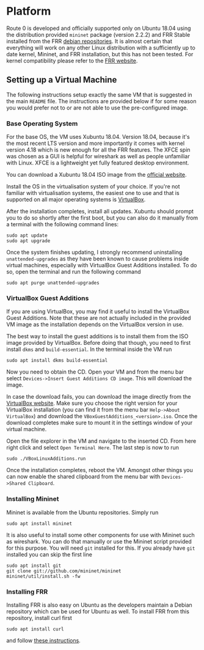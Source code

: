 # Platform

Route 0 is developed and officially supported only on Ubuntu 18.04 using the
distribution provided `mininet` package (version 2.2.2) and FRR Stable
installed from the FRR [debian repositories](https://deb.frrouting.org/).  It
is almost certain that everything will work on any other Linux distribution
with a sufficiently up to date kernel, Mininet, and FRR installation, but this
has not been tested.  For kernel compatibility please refer to the [FRR
website](http://docs.frrouting.org/en/latest/overview.html#supported-protocols-vs-platform).

## Setting up a Virtual Machine

The following instructions setup exactly the same VM that is suggested in the
 main `README` file.  The instructions are provided below if for some reason
 you would prefer not to or are not able to use the pre-configured image.

### Base Operating System

For the base OS, the VM uses Xubuntu 18.04.  Version 18.04, because it's the
most recent LTS version and more importantly it comes with kernel version 4.18
which is new enough for all the FRR features.  The XFCE spin was chosen as a
GUI is helpful for wireshark as well as people unfamiliar with Linux.  XFCE is
a lightweight yet fully featured desktop environment.

You can download a Xubuntu 18.04 ISO image from the [official
website](https://xubuntu.org/download).

Install the OS in the virtualisation system of your choice.  If you're not
familiar with virtualisation systems, the easiest one to use and that is
supported on all major operating systems is
[VirtualBox](https://www.virtualbox.org/).

After the installation completes, install all updates.  Xubuntu should prompt
you to do so shortly after the first boot, but you can also do it manually from
a terminal with the following command lines:

```
sudo apt update
sudo apt upgrade
```

Once the system finishes updating, I strongly recommend uninstalling
`unattended-upgrades` as they have been known to cause problems inside virtual
machines, especially with VirtualBox Guest Additions installed.  To do so, open
the terminal and run the following command

```
sudo apt purge unattended-upgrades
```

### VirtualBox Guest Additions

If you are using VirtualBox, you may find it useful to install the VirtualBox
Guest Additions.  Note that these are not actually included in the provided VM
image as the installation depends on the VirtualBox version in use.

The best way to install the guest additions is to install them from the ISO
image provided by VirtualBox.  Before doing that though, you need to first
install `dkms` and `build-essential`.  In the terminal inside the VM run

```
sudo apt install dkms build-essential
```

Now you need to obtain the CD.  Open your VM and from the menu bar select
`Devices->Insert Guest Additions CD image`.  This will download the image.

In case the download fails, you can download the image directly from the
[VirtualBox website](http://download.virtualbox.org/virtualbox/).  Make sure
you choose the right version for your VirtualBox installation (you can find it
from the menu bar `Help->About VirtualBox`) and download the
`VBoxGuestAdditions_<version>.iso`.  Once the download completes make sure to
mount it in the settings window of your virtual machine.

Open the file explorer in the VM and navigate to the inserted CD.  From here
right click and select `Open Terminal Here`.  The last step is now to run

```
sudo ./VBoxLinuxAdditions.run
```

Once the installation completes, reboot the VM.  Amongst other things you can
now enable the shared clipboard from the menu bar with `Devices->Shared
Clipboard`.

### Installing Mininet

Mininet is available from the Ubuntu repositories.  Simply run

```
sudo apt install mininet
```

It is also useful to install some other components for use with Mininet such as
wireshark.  You can do that manually or use the Mininet script provided for
this purpose.  You will need `git` installed for this.  If you already have
`git` installed you can skip the first line

```
sudo apt install git
git clone git://github.com/mininet/mininet
mininet/util/install.sh -fw
```

### Installing FRR

Installing FRR is also easy on Ubuntu as the developers maintain a Debian
repository which can be used for Ubuntu as well.  To install FRR from this
repository, install curl first

```
sudo apt install curl
```

and follow [these instructions]((https://deb.frrouting.org/)).
